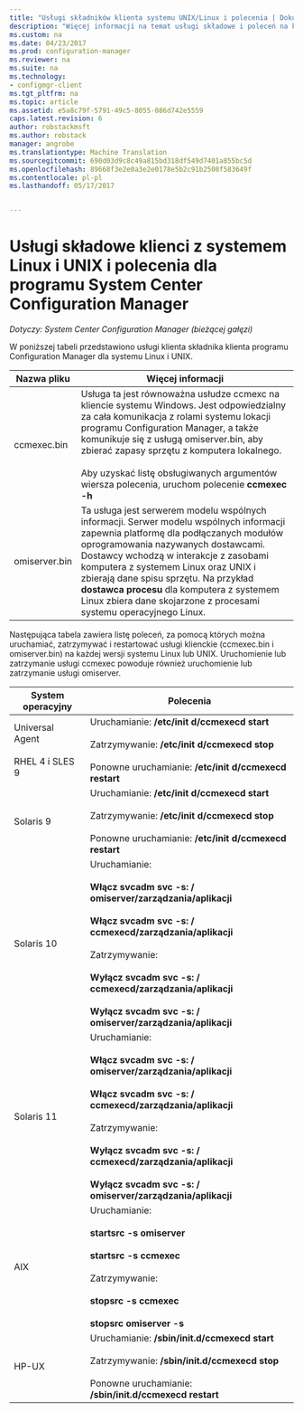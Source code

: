 ```yaml
---
title: "Usługi składników klienta systemu UNIX/Linux i polecenia | Dokumentacja firmy Microsoft"
description: "Więcej informacji na temat usługi składowe i poleceń na klientach z systemem Linux i UNIX w programie System Center Configuration Manager."
ms.custom: na
ms.date: 04/23/2017
ms.prod: configuration-manager
ms.reviewer: na
ms.suite: na
ms.technology:
- configmgr-client
ms.tgt_pltfrm: na
ms.topic: article
ms.assetid: e5a8c79f-5791-49c5-8055-086d742e5559
caps.latest.revision: 6
author: robstackmsft
ms.author: robstack
manager: angrobe
ms.translationtype: Machine Translation
ms.sourcegitcommit: 690d03d9c8c49a815bd318df549d7401a855bc5d
ms.openlocfilehash: 89668f3e2e0a3e2e0178e5b2c91b2508f583649f
ms.contentlocale: pl-pl
ms.lasthandoff: 05/17/2017


---
```

# <a name="linux-and-unix-clients-component-services-and-commands-for-system-center-configuration-manager"></a>Usługi składowe klienci z systemem Linux i UNIX i polecenia dla programu System Center Configuration Manager

*Dotyczy: System Center Configuration Manager (bieżącej gałęzi)*


 W poniższej tabeli przedstawiono usługi klienta składnika klienta programu Configuration Manager dla systemu Linux i UNIX.  

|Nazwa pliku|Więcej informacji|  
|---------------|----------------------|  
|ccmexec.bin|Usługa ta jest równoważna usłudze ccmexc na kliencie systemu Windows. Jest odpowiedzialny za cała komunikacja z rolami systemu lokacji programu Configuration Manager, a także komunikuje się z usługą omiserver.bin, aby zbierać zapasy sprzętu z komputera lokalnego.<br /><br /> Aby uzyskać listę obsługiwanych argumentów wiersza polecenia, uruchom polecenie **ccmexec -h**|  
|omiserver.bin|Ta usługa jest serwerem modelu wspólnych informacji. Serwer modelu wspólnych informacji zapewnia platformę dla podłączanych modułów oprogramowania nazywanych dostawcami. Dostawcy wchodzą w interakcje z zasobami komputera z systemem Linux oraz UNIX i zbierają dane spisu sprzętu. Na przykład **dostawca procesu** dla komputera z systemem Linux zbiera dane skojarzone z procesami systemu operacyjnego Linux.|  

 Następująca tabela zawiera listę poleceń, za pomocą których można uruchamiać, zatrzymywać i restartować usługi klienckie (ccmexec.bin i omiserver.bin) na każdej wersji systemu Linux lub UNIX. Uruchomienie lub zatrzymanie usługi ccmexec powoduje również uruchomienie lub zatrzymanie usługi omiserver.  

|System operacyjny|Polecenia|  
|----------------------|--------------|  
|Universal Agent<br /><br /> RHEL 4 i SLES 9|Uruchamianie: **/etc/init d/ccmexecd start**<br /><br /> Zatrzymywanie: **/etc/init d/ccmexecd stop**<br /><br /> Ponowne uruchamianie: **/etc/init d/ccmexecd restart**|  
|Solaris 9|Uruchamianie: **/etc/init d/ccmexecd start**<br /><br /> Zatrzymywanie: **/etc/init d/ccmexecd stop**<br /><br /> Ponowne uruchamianie: **/etc/init d/ccmexecd restart**|  
|Solaris 10|Uruchamianie:<br /><br /> **Włącz svcadm svc -s: / omiserver/zarządzania/aplikacji**<br /><br /> **Włącz svcadm svc -s: / ccmexecd/zarządzania/aplikacji**<br /><br /> Zatrzymywanie:<br /><br /> **Wyłącz svcadm svc -s: / ccmexecd/zarządzania/aplikacji**<br /><br /> **Wyłącz svcadm svc -s: / omiserver/zarządzania/aplikacji**|  
|Solaris 11|Uruchamianie:<br /><br /> **Włącz svcadm svc -s: / omiserver/zarządzania/aplikacji**<br /><br /> **Włącz svcadm svc -s: / ccmexecd/zarządzania/aplikacji**<br /><br /> Zatrzymywanie:<br /><br /> **Wyłącz svcadm svc -s: / ccmexecd/zarządzania/aplikacji**<br /><br /> **Wyłącz svcadm svc -s: / omiserver/zarządzania/aplikacji**|  
|AIX|Uruchamianie:<br /><br /> **startsrc -s omiserver**<br /><br /> **startsrc -s ccmexec**<br /><br /> Zatrzymywanie:<br /><br /> **stopsrc -s ccmexec**<br /><br /> **stopsrc omiserver -s**|  
|HP-UX|Uruchamianie: **/sbin/init.d/ccmexecd start**<br /><br /> Zatrzymywanie: **/sbin/init.d/ccmexecd stop**<br /><br /> Ponowne uruchamianie: **/sbin/init.d/ccmexecd restart**|  

